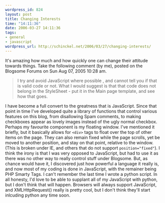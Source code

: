 ```yaml
--- 
wordpress_id: 824
layout: post
title: Changing Interests
time: "14:11:36"
date: 2006-03-27 14:11:36
tags: 
- general
- javascript
wordpress_url: http://schinckel.net/2006/03/27/changing-interests/
---
```

It's amazing how much and how quickly one can change their attitude towards things. Take the following comment (by me), posted on the Blogsome Forums on Sun Aug 07, 2005 10:28 am. 

> I try and avoid JavaScript where possible , and cannot tell you if that is valid code or not. What I would suggest is that that code does not belong in the StyleSheet - put it in the Main page template, and see how that goes. 

I have become a full convert to the greatness that is JavaScript. Since that point in time I've developed quite a library of functions that control various features on this blog, from disallowing Spam comments, to making checkboxes appear as lovely images instead of the ugly normal checkbox.  Perhaps my favourite component is my floating window. I've mentioned it briefly, but it basically allows for `<div>` tags to float over the top of other items on the page. They can also remain fixed while the page scrolls, yet be moved to another position, and stay on that point, relative to the window. (This is broken under IE, and others that do not support `position="fixed"`). I think the irony is that I was very opposed to JavaScript, but had to use it as there was no other way to really control stuff under Blogsome. But, as chance would have it, I discovered just how powerful a language it really is, and now most of my coding is done in JavaScript, with the remainer being PHP Smarty Tags. I can't remember the last time I wrote a python script. In all honesty, I'd love to be able to supplant all of my JavaScript with python, but I don't think that will happen. Browsers will always support JavaScript, and XMLHttpRequest() really is pretty cool, but I don't think they'll start inlcuding python any time soon. 
